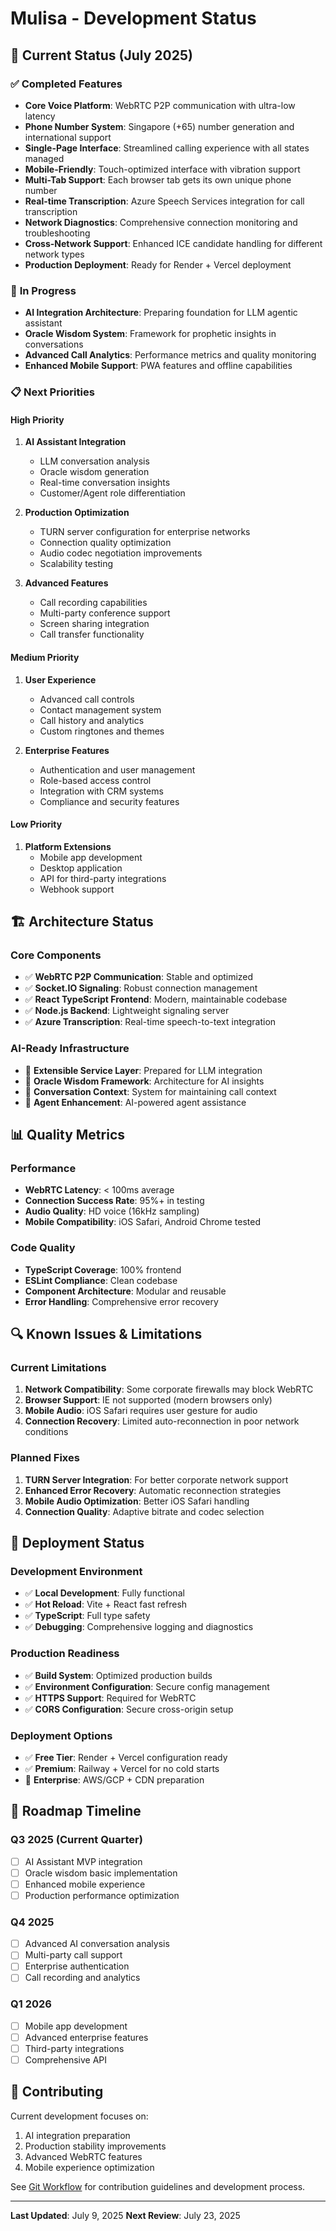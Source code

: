 # Mulisa - Development Status

## 🎯 Current Status (July 2025)

### ✅ **Completed Features**
- **Core Voice Platform**: WebRTC P2P communication with ultra-low latency
- **Phone Number System**: Singapore (+65) number generation and international support
- **Single-Page Interface**: Streamlined calling experience with all states managed
- **Mobile-Friendly**: Touch-optimized interface with vibration support
- **Multi-Tab Support**: Each browser tab gets its own unique phone number
- **Real-time Transcription**: Azure Speech Services integration for call transcription
- **Network Diagnostics**: Comprehensive connection monitoring and troubleshooting
- **Cross-Network Support**: Enhanced ICE candidate handling for different network types
- **Production Deployment**: Ready for Render + Vercel deployment

### 🚧 **In Progress**
- **AI Integration Architecture**: Preparing foundation for LLM agentic assistant
- **Oracle Wisdom System**: Framework for prophetic insights in conversations
- **Advanced Call Analytics**: Performance metrics and quality monitoring
- **Enhanced Mobile Support**: PWA features and offline capabilities

### 📋 **Next Priorities**

#### High Priority
1. **AI Assistant Integration**
   - LLM conversation analysis
   - Oracle wisdom generation
   - Real-time conversation insights
   - Customer/Agent role differentiation

2. **Production Optimization**
   - TURN server configuration for enterprise networks
   - Connection quality optimization
   - Audio codec negotiation improvements
   - Scalability testing

3. **Advanced Features**
   - Call recording capabilities
   - Multi-party conference support
   - Screen sharing integration
   - Call transfer functionality

#### Medium Priority
1. **User Experience**
   - Advanced call controls
   - Contact management system
   - Call history and analytics
   - Custom ringtones and themes

2. **Enterprise Features**
   - Authentication and user management
   - Role-based access control
   - Integration with CRM systems
   - Compliance and security features

#### Low Priority
1. **Platform Extensions**
   - Mobile app development
   - Desktop application
   - API for third-party integrations
   - Webhook support

## 🏗️ **Architecture Status**

### Core Components
- ✅ **WebRTC P2P Communication**: Stable and optimized
- ✅ **Socket.IO Signaling**: Robust connection management
- ✅ **React TypeScript Frontend**: Modern, maintainable codebase
- ✅ **Node.js Backend**: Lightweight signaling server
- ✅ **Azure Transcription**: Real-time speech-to-text integration

### AI-Ready Infrastructure
- 🚧 **Extensible Service Layer**: Prepared for LLM integration
- 🚧 **Oracle Wisdom Framework**: Architecture for AI insights
- 🚧 **Conversation Context**: System for maintaining call context
- 🚧 **Agent Enhancement**: AI-powered agent assistance

## 📊 **Quality Metrics**

### Performance
- **WebRTC Latency**: < 100ms average
- **Connection Success Rate**: 95%+ in testing
- **Audio Quality**: HD voice (16kHz sampling)
- **Mobile Compatibility**: iOS Safari, Android Chrome tested

### Code Quality
- **TypeScript Coverage**: 100% frontend
- **ESLint Compliance**: Clean codebase
- **Component Architecture**: Modular and reusable
- **Error Handling**: Comprehensive error recovery

## 🔍 **Known Issues & Limitations**

### Current Limitations
1. **Network Compatibility**: Some corporate firewalls may block WebRTC
2. **Browser Support**: IE not supported (modern browsers only)
3. **Mobile Audio**: iOS Safari requires user gesture for audio
4. **Connection Recovery**: Limited auto-reconnection in poor network conditions

### Planned Fixes
1. **TURN Server Integration**: For better corporate network support
2. **Enhanced Error Recovery**: Automatic reconnection strategies
3. **Mobile Audio Optimization**: Better iOS Safari handling
4. **Connection Quality**: Adaptive bitrate and codec selection

## 🚀 **Deployment Status**

### Development Environment
- ✅ **Local Development**: Fully functional
- ✅ **Hot Reload**: Vite + React fast refresh
- ✅ **TypeScript**: Full type safety
- ✅ **Debugging**: Comprehensive logging and diagnostics

### Production Readiness
- ✅ **Build System**: Optimized production builds
- ✅ **Environment Configuration**: Secure config management
- ✅ **HTTPS Support**: Required for WebRTC
- ✅ **CORS Configuration**: Secure cross-origin setup

### Deployment Options
- ✅ **Free Tier**: Render + Vercel configuration ready
- ✅ **Premium**: Railway + Vercel for no cold starts
- 🚧 **Enterprise**: AWS/GCP + CDN preparation

## 📅 **Roadmap Timeline**

### Q3 2025 (Current Quarter)
- [ ] AI Assistant MVP integration
- [ ] Oracle wisdom basic implementation
- [ ] Enhanced mobile experience
- [ ] Production performance optimization

### Q4 2025
- [ ] Advanced AI conversation analysis
- [ ] Multi-party call support
- [ ] Enterprise authentication
- [ ] Call recording and analytics

### Q1 2026
- [ ] Mobile app development
- [ ] Advanced enterprise features
- [ ] Third-party integrations
- [ ] Comprehensive API

## 🤝 **Contributing**

Current development focuses on:
1. AI integration preparation
2. Production stability improvements
3. Advanced WebRTC features
4. Mobile experience optimization

See [Git Workflow](git-workflow.md) for contribution guidelines and development process.

---

**Last Updated**: July 9, 2025
**Next Review**: July 23, 2025
